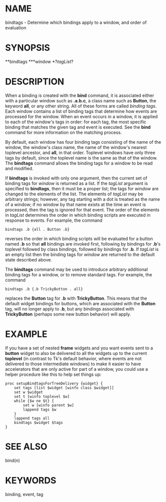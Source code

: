 # NAME

bindtags - Determine which bindings apply to a window, and order of
evaluation

# SYNOPSIS

**bindtags ***window *?*tagList*?

# DESCRIPTION

When a binding is created with the **bind** command, it is associated
either with a particular window such as **.a.b.c**, a class name such as
**Button**, the keyword **all**, or any other string. All of these forms
are called *binding tags*. Each window contains a list of binding tags
that determine how events are processed for the window. When an event
occurs in a window, it is applied to each of the window\'s tags in
order: for each tag, the most specific binding that matches the given
tag and event is executed. See the **bind** command for more information
on the matching process.

By default, each window has four binding tags consisting of the name of
the window, the window\'s class name, the name of the window\'s nearest
toplevel ancestor, and **all**, in that order. Toplevel windows have
only three tags by default, since the toplevel name is the same as that
of the window. The **bindtags** command allows the binding tags for a
window to be read and modified.

If **bindtags** is invoked with only one argument, then the current set
of binding tags for *window* is returned as a list. If the *tagList*
argument is specified to **bindtags**, then it must be a proper list;
the tags for *window* are changed to the elements of the list. The
elements of *tagList* may be arbitrary strings; however, any tag
starting with a dot is treated as the name of a window; if no window by
that name exists at the time an event is processed, then the tag is
ignored for that event. The order of the elements in *tagList*
determines the order in which binding scripts are executed in response
to events. For example, the command

    bindtags .b {all . Button .b}

reverses the order in which binding scripts will be evaluated for a
button named **.b** so that **all** bindings are invoked first,
following by bindings for **.b**\'s toplevel followed by class bindings,
followed by bindings for **.b**. If *tagList* is an empty list then the
binding tags for *window* are returned to the default state described
above.

The **bindtags** command may be used to introduce arbitrary additional
binding tags for a window, or to remove standard tags. For example, the
command

    bindtags .b {.b TrickyButton . all}

replaces the **Button** tag for **.b** with **TrickyButton**. This means
that the default widget bindings for buttons, which are associated with
the **Button** tag, will no longer apply to **.b**, but any bindings
associated with **TrickyButton** (perhaps some new button behavior) will
apply.

# EXAMPLE

If you have a set of nested **frame** widgets and you want events sent
to a **button** widget to also be delivered to all the widgets up to the
current **toplevel** (in contrast to Tk\'s default behavior, where
events are not delivered to those intermediate windows) to make it
easier to have accelerators that are only active for part of a window,
you could use a helper procedure like this to help set things up:

    proc setupBindtagsForTreeDelivery {widget} {
        set tags [list $widget [winfo class $widget]]
        set w $widget
        set t [winfo toplevel $w]
        while {$w ne $t} {
            set w [winfo parent $w]
            lappend tags $w
        }
        lappend tags all
        bindtags $widget $tags
    }

# SEE ALSO

bind(n)

# KEYWORDS

binding, event, tag

<!---
Copyright (c) 1990 The Regents of the University of California
Copyright (c) 1994-1996 Sun Microsystems, Inc
-->

